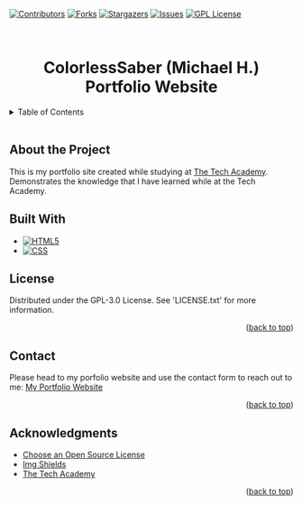 <a id="readme-top"></a>


<!-- Project Sheilds -->
[![Contributors][contributors-shield]][contributors-url]
[![Forks][forks-shield]][forks-url]
[![Stargazers][stars-shield]][stars-url]
[![Issues][issues-shield]][issues-url]
[![GPL License][license-shield]][license-url]

<!-- Project Title -->
<br>
<div>
    <h1 style="text-align:center">ColorlessSaber (Michael H.) Portfolio Website</h1>
</div>

<!-- Table of Contents -->
<details>
    <summary>Table of Contents</summary>
    <ol>
        <li><a href="#about-the-project">About the Project</a></li>
        <li><a href="#built-with">Built With</a></li>
        <li><a href="#license">License</a></li>
        <li><a href="#contact">Contact</a></li>
        <li><a href="#acknowledgements">acknowledgements</a></li>
    </ol>
</details>
<br>

<!-- About the Project -->
## About the Project
This is my portfolio site created while studying at [The Tech Academy][tech-academy-url].<br>
Demonstrates the knowledge that I have learned while at the Tech Academy.

<!-- Built With -->
## Built With
* [![HTML5][html-shield]][html-url]
* [![CSS][css-shield]][css-url]

<!-- License -->
## License
Distributed under the GPL-3.0 License. See 'LICENSE.txt' for more information.

<p align="right">(<a href="#readme-top">back to top</a>)</p>

<!-- Conact -->
## Contact
Please head to my porfolio website and use the contact form to reach out to me:
[My Portfolio Website][portfolio-url]

<p align="right">(<a href="#readme-top">back to top</a>)</p>

<!-- ACKNOWLEDGMENTS -->
## Acknowledgments

* [Choose an Open Source License](https://choosealicense.com)
* [Img Shields](https://shields.io)
* [The Tech Academy](tech-academy-url)

<p align="right">(<a href="#readme-top">back to top</a>)</p>

<!-- Markdown Links & Images -->
[contributors-shield]: https://img.shields.io/github/contributors/ColorlessSaber/ColorlessSaber.github.io.svg?style=for-the-badge
[contributors-url]: https://github.com/ColorlessSaber/ColorlessSaber.github.io/graphs/contributors
[forks-shield]: https://img.shields.io/github/forks/ColorlessSaber/ColorlessSaber.github.io.svg?style=for-the-badge
[forks-url]: https://github.com/ColorlessSaber/ColorlessSaber.github.io/network/members
[stars-shield]: https://img.shields.io/github/stars/ColorlessSaber/ColorlessSaber.github.io.svg?style=for-the-badge
[stars-url]: https://github.com/ColorlessSaber/ColorlessSaber.github.io/stargazers
[issues-shield]: https://img.shields.io/github/issues/ColorlessSaber/ColorlessSaber.github.io.svg?style=for-the-badge
[issues-url]: https://github.com/ColorlessSaber/ColorlessSaber.github.io/issues
[license-shield]: https://img.shields.io/github/license/ColorlessSaber/ColorlessSaber.github.io.svg?style=for-the-badge
[license-url]: https://github.com/ColorlessSaber/ColorlessSaber.github.io/blob/main/LICENSE

[css-shield]: https://img.shields.io/badge/CSS-663399?style=for-the-badge&logo=css&logoColor=white
[css-url]: https://www.w3.org/Style/CSS/Overview.en.html
[html-shield]: https://img.shields.io/badge/HTML5-E34F26?style=for-the-badge&logo=html5&logoColor=white
[html-url]: https://html.spec.whatwg.org/multipage/

[portfolio-url]: https://colorlesssaber.github.io/
[tech-academy-url]: https://www.learncodinganywhere.com/